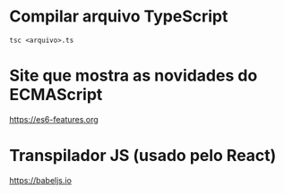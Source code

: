 # Compilar arquivo TypeScript
`tsc <arquivo>.ts`

# Site que mostra as novidades do ECMAScript
https://es6-features.org 

# Transpilador JS (usado pelo React)
https://babeljs.io